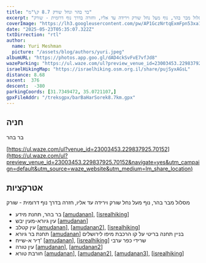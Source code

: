 ```yaml
---
title: "בר בהר ונחל שורק 8.7 ק\"מ"
excerpt: "מסלול מבר בהר, נוף מעל נחל שורק וירידה עד אליו, וחזרה בדרך נוף דרומית - שורק"
coverImage: "https://lh3.googleusercontent.com/pw/AP1GczNrtqExmFpn53xa1YOnbWyrTEih3vSv74jXel3vKBwnXMtPA0mLY3Opkb6TozlK-_Fv-ExCHyS9THuj75V9bh8k0Y9CxV4PaANy6a35mOt8OrBJL5x1=w1300-h630"
date: "2025-05-23T05:35:07.322Z"
txtDirrection: "rtl"
author:
  name: Yuri Meshman
  picture: "/assets/blog/authors/yuri.jpeg"
albumURL: "https://photos.app.goo.gl/dAD4ckSvFvE7vfJd8"
wazeParking: "https://ul.waze.com/ul?preview_venue_id=23003453.229837925.70152&navigate=yes&utm_campaign=default&utm_source=waze_website&utm_medium=lm_share_location"
israelHikingMap: "https://israelhiking.osm.org.il/share/pujSyxAGsL"
distance: 8.68
ascent:  376
descent:  -380
parkingCoords: [31.7349472, 35.0721107,]
gpxFileAddr: "/treksgpx/barBaHarSorek8.7km.gpx"
---
```



## חניה
בר בהר

[https://ul.waze.com/ul?venue_id=23003453.229837925.70152](https://ul.waze.com/ul?preview_venue_id=23003453.229837925.70152&navigate=yes&utm_campaign=default&utm_source=waze_website&utm_medium=lm_share_location)

## אטרקציות
מסלול מבר בהר, נוף מעל נחל שורק וירידה עד אליו, חזרה בדרך נוף דרומית - שורק
- בר בהר, תחנת מידע \[[amudanan](https://amudanan.co.il/#!wiki=P625160)\], \[[isrealhiking](https://israelhiking.osm.org.il/poi/OSM/node_701995196)\]
- עין גיורא-מעין יבש \[[amudanan](https://amudanan.co.il/#!wiki=P661817)\]
- עין קטלב  \[[amudanan](https://amudanan.co.il/#!wiki=P106688)\], \[[amudanan2](https://amudanan.co.il/#!wiki=P537769)\], \[[isrealhiking](https://israelhiking.osm.org.il/poi/OSM/node_2306522420)\]
- תחנת בר גיורא \[[amudanan](https://amudanan.co.il/#!wiki=P396025)\] בניין תחנה בריטי על קו הרכבת מיפו לירושלים
- דָיר א-שייח'  \[[amudanan](https://amudanan.co.il/#!wiki=P842819)\], \[[isrealhiking](https://israelhiking.osm.org.il/poi/OSM/node_8244013101)\] שרידי כפר ערבי
- עין טורה \[[amudanan](https://amudanan.co.il/#!wiki=P793941)\], \[[amudanan2](https://amudanan.co.il/#!wiki=P289319)\]
- חורבת טורא \[[amudanan](https://amudanan.co.il/#!wiki=P973961)\], \[[amudanan2](https://amudanan.co.il/#!wiki=P466905)\], \[[amudanan3](https://amudanan.co.il/#!wiki=P851449)\], \[[isrealhiking](https://israelhiking.osm.org.il/poi/OSM/node_4375306175)\]

